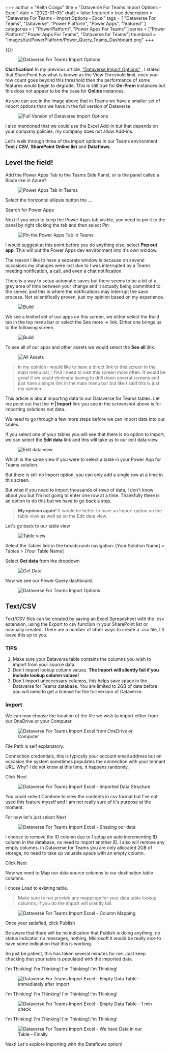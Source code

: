 +++
author = "Keith Craigo"
title = "Dataverse For Teams Import Options - Excel"
date = "2022-01-05"
draft = false
featured = true
description = "Dataverse For Teams - Import Options - Excel"
tags = [
    "Dataverse For Teams",
    "Dataverse",
    "Power Platform",
    "Power Apps",
    "featured"
]
categories = [
    "PowerPlatform",
    "Power Apps For Teams"
]
series = ["Power Platform","Power Apps For Teams", "Dataverse for Teams"]
thumbnail = "images/tut/PowerPlatform/Power_Query_Teams_Dashboard.png"
+++

{{<youtube qByR58VAjSo>}}

<figure>
    <img src="/images/tut/PowerPlatform/Power_Query_Teams_Dashboard.png "
         alt="Dataverse For Teams Import Options">
    
</figure>


**Clarification!** In my previous article, ["Dataverse Import Options"](https://www.kcraigo.com/post/powerplatform/dataverse/importoptions/ "Dataverse Import Options") , I stated that SharePoint has what is known as the View Threshold limit, once your row count goes beyond this threshold then the performance of some features would begin to degrade. This is still true for **On-Prem** instances but this does not appear to be the case for **Online** instances. 

As you can see in the image above that in Teams we have a smaller set of import options than we have in the full version of Dataverse.

<figure>
    <img src="/images/tut/PowerPlatform/Power_Query_Dashboard.png "
         alt="Full Version of Dataverse Import Options">
    
</figure>

I also mentioned that we could use the Excel Add-in but that depends on your company policies, my company does not allow Add-ins.

Let's walk through three of the import options in our Teams environment: **Text / CSV**, **SharePoint Online list** and **Dataflows**.

## Level the field!

Add the Power Apps Tab to the Teams Side Panel, or is the panel called a Blade like in Azure? 
<figure>
    <img src="/images/tut/PowerPlatform/Add_PowerApps_Tab.png "
         alt="Power Apps Tab in Teams">
</figure>

Select the horizontal ellipsis button the **...** 

Search for Power Apps

Next if you wish to keep the Power Apps tab visible, you need to pin it to the panel by right clicking the tab and then select Pin

<figure>
    <img src="/images/tut/PowerPlatform/Add_PowerApps_Tab-PinIt.png"
         alt="Pin the Power Apps Tab in Teams">
</figure>

I would suggest at this point before you do anything else, select **Pop out app**. This will put the Power Apps dev environment into it's own window.

The reason I like to have a separate window is because on several occasions my changes were lost due to I was interrupted by a Teams meeting notification, a call, and even a chat notification. 

There is a way to setup automatic saves but there seems to be a bit of a grey area of time between your change and it actually being committed to the server, and this is where the notifications may interrupt the save process. Not scientifically proven, just my opinion based on my experience.


<figure>
    <img src="/images/tut/PowerPlatform/Power_Query_Teams_Dashboard-MenuOptions.png "
         alt="Build">
</figure>

We see a limited set of our apps on this screen, we either select the Build tab in the top menu bar or select the See more -> link.
Either one brings us to the following screen.

<figure>
    <img src="/images/tut/PowerPlatform/Power_Query_Teams_Dashboard-MenuOptions-BuildScreen.png "
         alt="Build">
</figure>

To see all of our apps and other assets we would select the **See all** link.

<figure>
    <img src="/images/tut/PowerPlatform/Power_Query_Teams_Dashboard-BuildScreen-SeeAll.png "
         alt="All Assets">
</figure>

>In my opinion I would like to have a direct link to this screen in the main menu bar, I find I need to visit this screen more often. It would be great if we could eliminate having to drill down several screens and just have a single link in the main menu bar but like I said this is just my opinion.

This article is about importing data to our Dataverse for Teams tables. Let me point out that the **<-| Import** link you see in the screenshot above is for importing solutions not data.

We need to go through a few more steps before we can import data into our tables.

If you select one of your tables you will see that there is no option to Import, we can select the **Edit data** link and this will take us to our edit data view.

<figure>
    <img src="/images/tut/PowerPlatform/Power_Query_Teams_Dashboard-EditData.png "
         alt="Edit data view">
</figure>

Which is the same view if you were to select a table in your Power App for Teams solution.

But there is still no Import option, you can only add a single row at a time in this screen.

But what if you need to import thousands of rows of data, I don't know about you but I'm not going to enter one row at a time.
Thankfully there is an option to do this but we have to go back a step.

>**My opinion again!** It would be better to have an Import option on the table view as well as on the Edit data view.

Let's go back to our table view

<figure>
    <img src="/images/tut/PowerPlatform/Power_Query_Teams_Dashboard-TableView.png "
         alt="Table view">
</figure>

Select the Tables link in the breadcrumb navigation: [Your Solution Name] > Tables > [Your Table Name]

Select **Get data** from the dropdown 

<figure>
    <img src="/images/tut/PowerPlatform/Power_Query_Teams_Dashboard-GetData.png "
         alt="Get Data">
</figure>

Now we see our Power Query dashboard.


 <figure>
    <img src="/images/tut/PowerPlatform/Power_Query_Teams_Dashboard.png "
         alt="Dataverse For Teams Import Options">
    
</figure>

## Text/CSV

Text/CSV files can be created by saving an Excel Spreadsheet with the .csv extension, using the Export to csv function in your SharePoint list or manually created.
There are a number of other ways to create a .csv file, I'll leave this up to you.

### TIPS

1. Make sure your Dataverse table contains the columns you wish to import from your source data.
2. Don't import lookup column values. **The Import will silently fail if you include lookup column values!**
3. Don't import uneccessary columns, this helps save space in the Dataverse for Teams database. 
You are limited to 2GB of data before you will need to get a license for the full version of Dataverse.

### Import

We can now choose the location of the file we wish to import either from our OneDrive or your Computer.

<figure>
    <img src="/images/tut/PowerPlatform/PA4-Teams_Data_Import-Excel.png "
         alt="Dataverse For Teams Import Excel from OneDrive or Computer">
</figure>

File Path is self explanatory.

Connection credentials, this is typically your account email address but on occasion the system sometimes populates the connection with your tennant URL. Why? I do not know at this time, it happens randomly.

Click Next

<figure>
    <img src="/images/tut/PowerPlatform/DataImportStructure.png "
         alt="Dataverse For Teams Import Excel - Imported Data Structure">
</figure>

You could select Combine to view the contents in csv format but I've not used this feature myself and I am not really sure of it's purpose at the moment.

For now let's just select Next
<figure>
    <img src="/images/tut/PowerPlatform/DataImport-ColumnEdit.png "
         alt="Dataverse For Teams Import Excel - Shaping our data">
</figure>

I choose to remove the ID column due to I setup an auto incrementing ID column in the database, no need to import another ID.
I also will remove any empty columns. In Dataverse for Teams you are only allocated 2GB of storage, no need to take up valuable space with an empty column.

Click Next

Now we need to Map our data source columns to our destination table columns.

I chose Load to existing table.

>Make sure to not provide any mappings for your data table lookup columns, if you do the import 
will silently fail.

<figure>
    <img src="/images/tut/PowerPlatform/ColumnMapping.png "
         alt="Dataverse For Teams Import Excel - Column Mapping">
</figure>

Once your satisfied, click Publish

Be aware that there will be no indication that Publish is doing anything, no status indicator, no messages, nothing, Microsoft it would be 
really nice to have some indication that this is working.

So just be patient, this has taken several minutes for me. Just keep checking that your table is populated with the imported data.

I'm Thinking! I'm Thinking! I'm Thinking! I'm Thinking!
<figure>
    <img src="/images/tut/PowerPlatform/EmptyDataTable.png "
         alt="Dataverse For Teams Import Excel - Empty Data Table - Immediately after import">
</figure>

I'm Thinking! I'm Thinking! I'm Thinking! I'm Thinking!
<figure>
    <img src="/images/tut/PowerPlatform/EmptyDataTable.png "
         alt="Dataverse For Teams Import Excel - Empty Data Table - 1 min check">
</figure>

I'm Thinking! I'm Thinking! I'm Thinking! I'm Thinking!
<figure>
    <img src="/images/tut/PowerPlatform/PopulatedDataTable.png "
         alt="Dataverse For Teams Import Excel - We have Data in our Table - Finally">
</figure>

Next! Let's explore Importing with the Dataflows option!